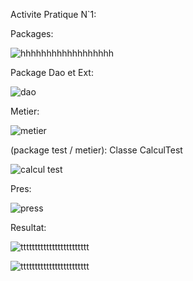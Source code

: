 Activite Pratique N`1:


Packages:


![hhhhhhhhhhhhhhhhhh](https://user-images.githubusercontent.com/107000262/232851100-ca84f06d-ce01-4a94-af26-62b8a76326ec.png)


Package Dao et Ext:


![dao](https://user-images.githubusercontent.com/107000262/232847418-4eed8d75-8d08-4392-b4f4-331863d0d463.png)


Metier:


![metier ](https://user-images.githubusercontent.com/107000262/232847897-5799f1e0-506b-4bd9-98b5-1791c5b031d9.png)



(package test / metier): Classe CalculTest


![calcul test ](https://user-images.githubusercontent.com/107000262/232848423-e1a82a21-a0b7-4dcd-8cdf-e578eac195ef.png)





Pres:



![press](https://user-images.githubusercontent.com/107000262/231319671-9529c43f-4505-4b45-a032-d002feeee1b6.png)

Resultat:


![tttttttttttttttttttttttt](https://user-images.githubusercontent.com/107000262/232849943-3b219e4f-d021-46a2-ac86-12f23ee2f136.png)




![tttttttttttttttttttttttt](https://user-images.githubusercontent.com/107000262/232850484-caa1399b-05e1-489d-bb7a-296e229ce0fd.png)





